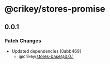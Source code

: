 # @crikey/stores-promise

## 0.0.1

### Patch Changes

- Updated dependencies [0abb469]
  - @crikey/stores-base@0.0.1

